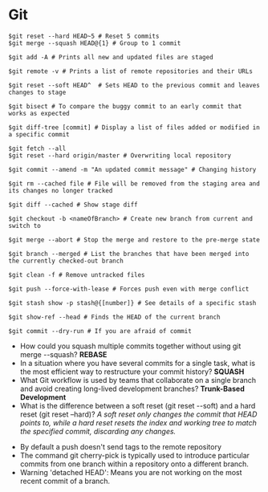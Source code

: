 # Git

```shell
$git reset --hard HEAD~5 # Reset 5 commits
$git merge --squash HEAD@{1} # Group to 1 commit

$git add -A # Prints all new and updated files are staged

$git remote -v # Prints a list of remote repositories and their URLs

$git reset --soft HEAD^  # Sets HEAD to the previous commit and leaves changes to stage

$git bisect # To compare the buggy commit to an early commit that works as expected

$git diff-tree [commit] # Display a list of files added or modified in a specific commit

$git fetch --all
$git reset --hard origin/master # Overwriting local repository

$git commit --amend -m "An updated commit message" # Changing history

$git rm --cached file # File will be removed from the staging area and its changes no longer tracked

$git diff --cached # Show stage diff

$git checkout -b <nameOfBranch> # Create new branch from current and switch to

$git merge --abort # Stop the merge and restore to the pre-merge state

$git branch --merged # List the branches that have been merged into the currently checked-out branch

$git clean -f # Remove untracked files

$git push --force-with-lease # Forces push even with merge conflict

$git stash show -p stash@{[number]} # See details of a specific stash

$git show-ref --head # Finds the HEAD of the current branch

$git commit --dry-run # If you are afraid of commit
```

- How could you squash multiple commits together without using git merge --squash? **REBASE**
- In a situation where you have several commits for a single task, what is the most efficient way to restructure your commit history? **SQUASH**
- What Git workflow is used by teams that collaborate on a single branch and avoid creating long-lived development branches? **Trunk-Based Development**
- What is the difference between a soft reset (git reset --soft) and a hard reset (git reset –hard)? *A soft reset only changes the commit that HEAD points to, while a hard reset resets the index and working tree to match the specified commit, discarding any changes.*

* By default a push doesn't send tags to the remote repository
* The command git cherry-pick is typically used to introduce particular commits from one branch within a repository onto a different branch.
* Warning 'detached HEAD': Means you are not working on the most recent commit of a branch.
